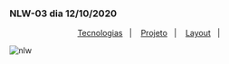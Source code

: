 ### NLW-03 dia 12/10/2020

<p align="center">
  <a href="#rocket-tecnologias">Tecnologias</a>&nbsp;&nbsp;&nbsp;|&nbsp;&nbsp;&nbsp;
  <a href="#-projeto">Projeto</a>&nbsp;&nbsp;&nbsp;|&nbsp;&nbsp;&nbsp;
  <a href="https://www.figma.com/file/7ADaywE82YwWGXxAfqkSvG/Happy-Web-(Copy)?node-id=0%3A1">Layout</a>&nbsp;&nbsp;&nbsp;|&nbsp;&nbsp;&nbsp;
</p>



![nlw](./nlw-03/images/nlw.png)


